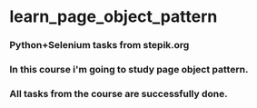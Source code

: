 # learn_page_object_pattern
### Python+Selenium tasks from stepik.org 
### In this course i'm going to study page object pattern.
### All tasks from the course are successfully done.